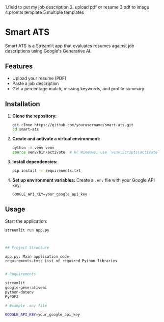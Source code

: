 1.field to put my job description
2. upload pdf or resume
3.pdf to image
4.promts template
5.multiple templates


# Smart ATS

Smart ATS is a Streamlit app that evaluates resumes against job descriptions using Google's Generative AI.

## Features

- Upload your resume (PDF)
- Paste a job description
- Get a percentage match, missing keywords, and profile summary

## Installation

1. **Clone the repository:**
    ```bash
    git clone https://github.com/yourusername/smart-ats.git
    cd smart-ats
    ```

2. **Create and activate a virtual environment:**
    ```bash
    python -m venv venv
    source venv/bin/activate  # On Windows, use `venv\Scripts\activate`
    ```

3. **Install dependencies:**
    ```bash
    pip install -r requirements.txt
    ```

4. **Set up environment variables:**
    Create a `.env` file with your Google API key:
    ```env
    GOOGLE_API_KEY=your_google_api_key
    ```

## Usage 

Start the application:
```bash
streamlit run app.py



## Project Structure

app.py: Main application code
requirements.txt: List of required Python libraries


# Requirements

streamlit
google-generativeai
python-dotenv
PyPDF2

# Example .env file

GOOGLE_API_KEY=your_google_api_key

